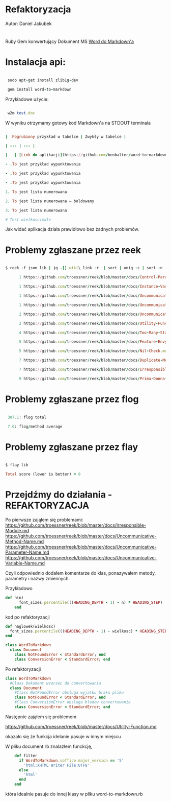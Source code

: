 # Refaktoryzacja

Autor: Daniel Jakubek

#

Ruby Gem konwertujący Dokument MS [Word do Markdown'a](https://github.com/benbalter/word-to-markdown)

# Instalacja api:

```ruby

 sudo apt-get install zlib1g-dev

 gem install word-to-markdown

```

Przykładowe użycie:

```ruby

 w2m test.doc

```

W wyniku otrzymamy gotowy kod Markdown'a na STDOUT terminala

```ruby

|  Pogrubiony przykład w tabelce | Zwykły w tabelce |

| --- | --- |

|   | [Link do aplikacji](https://github.com/benbalter/word-to-markdown) |

- .To jest przykład wypunktowania

- .To jest przykład wypunktowania

- .To jest przykład wypunktowania

1. To jest lista numerowana

2. To jest lista numerowana – boldowany

3. To jest lista numerowana

# Test wielkoscimałe

```

Jak widać aplikacja działa prawidłowo bez żadnych problemów.

#

# Problemy zgłaszane przez reek

```ruby

$ reek -f json lib | jq .[].wiki\_link -r  | sort | uniq -c | sort -n

      1 https://github.com/troessner/reek/blob/master/docs/Control-Parameter.md

      1 https://github.com/troessner/reek/blob/master/docs/Instance-Variable-Assumption.md

      1 https://github.com/troessner/reek/blob/master/docs/Uncommunicative-Method-Name.md

      1 https://github.com/troessner/reek/blob/master/docs/Uncommunicative-Parameter-Name.md

      2 https://github.com/troessner/reek/blob/master/docs/Uncommunicative-Variable-Name.md

      2 https://github.com/troessner/reek/blob/master/docs/Utility-Function.md

      4 https://github.com/troessner/reek/blob/master/docs/Too-Many-Statements.md

      5 https://github.com/troessner/reek/blob/master/docs/Feature-Envy.md

      5 https://github.com/troessner/reek/blob/master/docs/Nil-Check.md

      7 https://github.com/troessner/reek/blob/master/docs/Duplicate-Method-Call.md

      7 https://github.com/troessner/reek/blob/master/docs/Irresponsible-Module.md

      9 https://github.com/troessner/reek/blob/master/docs/Prima-Donna-Method.md

```

# Problemy zgłaszane przez flog

```ruby

 307.1: flog total

 7.0: flog/method average

```

# Problemy zgłaszane przez flay

```ruby

$ flay lib

Total score (lower is better) = 0

```


# Przejdźmy do działania - REFAKTORYZACJA

Po pierwsze zająłem się problemami:
https://github.com/troessner/reek/blob/master/docs/Irresponsible-Module.md
https://github.com/troessner/reek/blob/master/docs/Uncommunicative-Method-Name.md
https://github.com/troessner/reek/blob/master/docs/Uncommunicative-Parameter-Name.md
https://github.com/troessner/reek/blob/master/docs/Uncommunicative-Variable-Name.md

Czyli odpowiednio dodałem komentarze do klas, ponazywałem metody, parametry i nazwy zmiennych.

Przykładowo

```ruby
def h(n)
      font_sizes.percentile(((HEADING_DEPTH - 1) - n) * HEADING_STEP)
    end
```
kod po refaktoryzacji

```ruby
def naglowek(wielkosc)
  font_sizes.percentile(((HEADING_DEPTH - 1) - wielkosc) * HEADING_STEP)
end

```

```ruby
class WordToMarkdown
  class Document
    class NotFoundError < StandardError; end
    class ConversionError < StandardError; end
```
Po refaktoryzacji

```ruby
class WordToMarkdown
  #Class Dokument wzorzec do convertowania
  class Document
    #Class NotFoundError obsluga wyjatku braku pliku
    class NotFoundError < StandardError; end
    #Class ConversionError obsluga bledow convertowania
    class ConversionError < StandardError; end

```

Następnie zająłem się problemem

https://github.com/troessner/reek/blob/master/docs/Utility-Function.md

okazało się że funkcja idelanie pasuje w innym miejscu 

W pliku document.rb znalazłem funckcję,

```ruby
    def filter
      if WordToMarkdown.soffice.major_version == '5'
        'html:XHTML Writer File:UTF8'
      else
        'html'
      end
    end
```

 która idealnie pasuje do innej klasy w pliku word-to-markdown.rb



